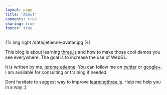 ```yaml
---
layout: page
title: "About"
comments: true
sharing: true
footer: true
---
```


{% img right /data/jetienne-avatar.jpg %}


This blog is about learning [three.js](https://github.com/mrdoob/three.js/)
and how to make those cool demos you see everywhere. The goal is to increase the
use of WebGL.

It is written by me, [jerome etienne](http://jetienne.com).
You can follow me on
[twitter](https://twitter.com/jerome_etienne)
or
[google+](https://plus.google.com/102848659911729905069).
I am available for consulting or training if needed.

Dont hesitate to suggest way to improve
[learningthree.js](http://learningthreejs.com).
Help me help you in a way :)
